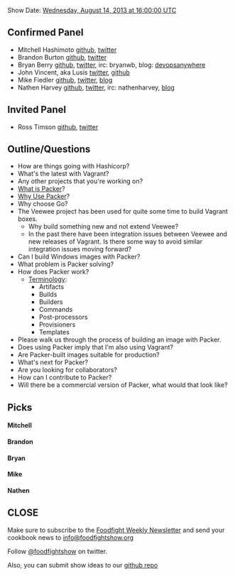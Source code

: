 Show Date:  [Wednesday, August 14, 2013 at 16:00:00 UTC](http://www.timeanddate.com/worldclock/fixedtime.html?msg=Food+Fight+Show+-+Packer&iso=20130814T12&p1=1928&ah=1)

Confirmed Panel<a name="panel"></a>
-----
* Mitchell Hashimoto [github](https://github.com/mitchellh), [twitter](https://twitter.com/mitchellh)
* Brandon Burton [github](http://github.com/solarce), [twitter](https://twitter.com/solarce)
* Bryan Berry [github](http://github.com/bryanwb), [twitter](http://twitter.com/bryanwb), irc: bryanwb, blog: [devopsanywhere](http://devopsanywhere.blogspot.com)
* John Vincent, aka Lusis [twitter](https://twitter.com/#!/lusis), [github](https://github.com/lusis)
* Mike Fiedler [github](http://github.com/miketheman), [twitter](http://twitter.com/mikefiedler), [blog](http://www.miketheman.net)
* Nathen Harvey [github](http://github.com/nathenharvey), [twitter](http://twitter.com/nathenharvey), irc: nathenharvey, [blog](http://nathenharvey.com)

Invited Panel
-----
* Ross Timson [github](https://github.com/rosstimson), [twitter](https://twitter.com/rosstimson)


Outline/Questions
-----------------
* How are things going with Hashicorp?
* What's the latest with Vagrant?
* Any other projects that you're working on?
* [What is Packer](http://www.packer.io/intro/index.html)?
* [Why Use Packer](http://www.packer.io/intro/why.html)?
* Why choose Go?
* The Veewee project has been used for quite some time to build Vagrant boxes.
  * Why build something new and not extend Veewee?
  * In the past there have been integration issues between Veewee and new releases of Vagrant.  Is there some way to avoid similar integration issues moving forward?
* Can I build Windows images with Packer?
* What problem is Packer solving?
* How does Packer work?
  * [Terminology](http://www.packer.io/docs/basics/terminology.html):
    * Artifacts
    * Builds
    * Builders
    * Commands
    * Post-processors
    * Provisioners
    * Templates
* Please walk us through the process of building an image with Packer.
* Does using Packer imply that I'm also using Vagrant?
* Are Packer-built images suitable for production?
* What's next for Packer?
* Are you looking for collaborators?
* How can I contribute to Packer?
* Will there be a commercial version of Packer, what would that look like?


Picks<a name="picks"></a>
-----

#### Mitchell

#### Brandon

#### Bryan

#### Mike

#### Nathen

CLOSE
-----

Make sure to subscribe to the [Foodfight Weekly Newsletter](http://bit.ly/ffsmail) and send your cookbook
news to info@foodfightshow.org

Follow [@foodfightshow](http://twitter.com/foodfightshow) on twitter.

Also, you can submit show ideas to our [github repo](https://github.com/foodfight/showz)

